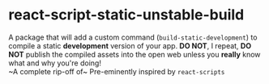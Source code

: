 # react-script-static-unstable-build

A package that will add a custom command (`build-static-development`) to compile a static **development** version of your app. **DO NOT**, I repeat, **DO NOT** publish the compiled assets into the open web unless you **really** know what and why you're doing!  
~A complete rip-off of~ Pre-eminently inspired by `react-scripts`
